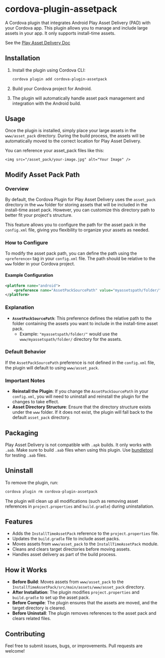 # cordova-plugin-assetpack

A Cordova plugin that integrates Android Play Asset Delivery (PAD) with your Cordova app. This plugin allows you to manage and include large assets in your app. It only supports install-time assets.

See the [Play Asset Delivery Doc](https://developer.android.com/guide/playcore/asset-delivery)

## Installation

1. Install the plugin using Cordova CLI:

   ```bash
   cordova plugin add cordova-plugin-assetpack
   ```

2. Build your Cordova project for Android.

3. The plugin will automatically handle asset pack management and integration with the Android build.

## Usage

Once the plugin is installed, simply place your large assets in the `www/asset_pack` directory. During the build process, the assets will be automatically moved to the correct location for Play Asset Delivery.

You can reference your asset_pack files like this:

```
<img src="/asset_pack/your-image.jpg" alt="Your Image" />
```

## Modify Asset Pack Path

### Overview

By default, the Cordova Plugin for Play Asset Delivery uses the `asset_pack` directory in the `www` folder for storing assets that will be included in the install-time asset pack. However, you can customize this directory path to better fit your project's structure.

This feature allows you to configure the path for the asset pack in the `config.xml` file, giving you flexibility to organize your assets as needed.

### How to Configure

To modify the asset pack path, you can define the path using the `<preference>` tag in your `config.xml` file. The path should be relative to the `www` folder in your Cordova project.

#### Example Configuration

```xml
<platform name="android">
    <preference name="AssetPackSourcePath" value="myassetspath/folder/" />
</platform>
```

### Explanation

- **`AssetPackSourcePath`**: This preference defines the relative path to the folder containing the assets you want to include in the install-time asset pack. 
    - Example: `"myassetspath/folder/"` would use the `www/myassetspath/folder/` directory for the assets.

### Default Behavior

If the `AssetPackSourcePath` preference is not defined in the `config.xml` file, the plugin will default to using `www/asset_pack`.

### Important Notes

- **Reinstall the Plugin**: If you change the `AssetPackSourcePath` in your `config.xml`, you will need to uninstall and reinstall the plugin for the changes to take effect.
- **Asset Directory Structure**: Ensure that the directory structure exists under the `www` folder. If it does not exist, the plugin will fall back to the default `asset_pack` directory.

## Packaging

Play Asset Delivery is not compatible with `.apk` builds. It only works with `.aab`. Make sure to build `.aab` files when using this plugin. Use [bundletool](https://github.com/google/bundletool/releases) for testing `.aab` files.

## Uninstall

To remove the plugin, run:

```bash
cordova plugin rm cordova-plugin-assetpack
```

The plugin will clean up all modifications (such as removing asset references in `project.properties` and `build.gradle`) during uninstallation.

## Features

- Adds the `InstallTimeAssetPack` reference to the `project.properties` file.
- Updates the `build.gradle` file to include asset packs.
- Moves assets from `www/asset_pack` to the `InstallTimeAssetPack` module.
- Cleans and clears target directories before moving assets.
- Handles asset delivery as part of the build process.

## How it Works

- **Before Build**: Moves assets from `www/asset_pack` to the `InstallTimeAssetPack/src/main/assets/www/asset_pack` directory.
- **After Installation**: The plugin modifies `project.properties` and `build.gradle` to set up the asset pack.
- **Before Compile**: The plugin ensures that the assets are moved, and the target directory is cleared.
- **Before Uninstall**: The plugin removes references to the asset pack and clears related files.

## Contributing

Feel free to submit issues, bugs, or improvements. Pull requests are welcome!

